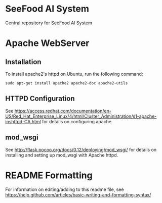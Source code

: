 # SeeFood AI System
Central repository for SeeFood AI System

# Apache WebServer
## Installation
To install apache2's httpd on Ubuntu, run the following command:

`sudo apt-get install apache2 apache2-doc apache2-utils`

## HTTPD Configuration
See https://access.redhat.com/documentation/en-US/Red_Hat_Enterprise_Linux/4/html/Cluster_Administration/s1-apache-inshttpd-CA.html 
for details on configuring apache.

## mod_wsgi
See http://flask.pocoo.org/docs/0.12/deploying/mod_wsgi/
for details on installing and setting up mod_wsgi with Apache httpd.


# README Formatting
For information on editing/adding to this readme file, see https://help.github.com/articles/basic-writing-and-formatting-syntax/
